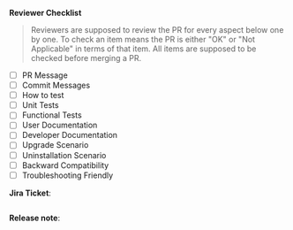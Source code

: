 **Reviewer Checklist**
<!-- Check [Expectations from a PR](/CONTRIBUTING.md#expectations-from-a-pr) for the details -->

> Reviewers are supposed to review the PR for every aspect below one by one. To check an item means the PR is either "OK" or "Not Applicable" in terms of that item. All items are supposed to be checked before merging a PR. 

- [ ] PR Message
- [ ] Commit Messages
- [ ] How to test
- [ ] Unit Tests
- [ ] Functional Tests
- [ ] User Documentation
- [ ] Developer Documentation
- [ ] Upgrade Scenario
- [ ] Uninstallation Scenario
- [ ] Backward Compatibility
- [ ] Troubleshooting Friendly

**Jira Ticket**:
<!--  Write the link to the Jira ticket:
If the task is not tracked by a Jira ticket, just write "NONE".
-->
```jira-ticket

```

**Release note**:
<!--  Write your release note:
1. Enter your extended release note in the below block. If the PR requires additional action from users switching to the new release, include the string "action required".
2. If no release note is required, just write "NONE".
-->
```release-note

```
